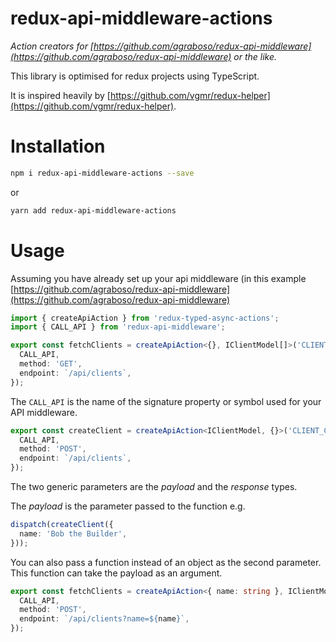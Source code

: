 redux-api-middleware-actions
============================
_Action creators for [https://github.com/agraboso/redux-api-middleware](https://github.com/agraboso/redux-api-middleware) or the like._

This library is optimised for redux projects using TypeScript.

It is inspired heavily by [https://github.com/vgmr/redux-helper](https://github.com/vgmr/redux-helper).

# Installation

```bash
npm i redux-api-middleware-actions --save
```
or
```bash
yarn add redux-api-middleware-actions
```

# Usage

Assuming you have already set up your api middleware (in this example [https://github.com/agraboso/redux-api-middleware](https://github.com/agraboso/redux-api-middleware)

```ts
import { createApiAction } from 'redux-typed-async-actions';
import { CALL_API } from 'redux-api-middleware';

export const fetchClients = createApiAction<{}, IClientModel[]>('CLIENTS_FETCH', {
  CALL_API,
  method: 'GET',
  endpoint: `/api/clients`,
});
```

The `CALL_API` is the name of the signature property or symbol used for your API middleware.

```ts
export const createClient = createApiAction<IClientModel, {}>('CLIENT_CREATE', {
  CALL_API,
  method: 'POST',
  endpoint: `/api/clients`,
});
```

The two generic parameters are the *payload* and the *response* types.

The *payload* is the parameter passed to the function e.g.

```ts
dispatch(createClient({
  name: 'Bob the Builder',
}));
```

You can also pass a function instead of an object as the second parameter.
This function can take the payload as an argument.

```ts
export const fetchClients = createApiAction<{ name: string }, IClientModel[]>('FETCH_CLIENTS', ({name}) => ({
  CALL_API,
  method: 'POST',
  endpoint: `/api/clients?name=${name}`,
});
```
